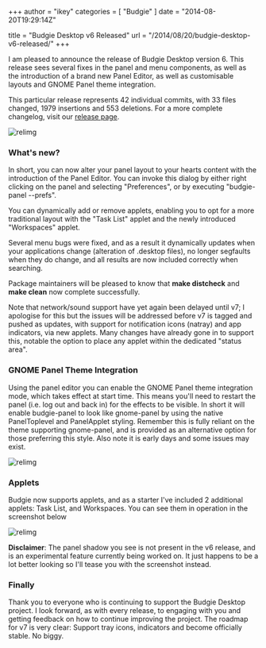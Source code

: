 +++
author = "ikey"
categories = [
"Budgie"
]
date =  "2014-08-20T19:29:14Z"

title = "Budgie Desktop v6 Released"
url = "/2014/08/20/budgie-desktop-v6-released/"
+++

I am pleased to announce the release of Budgie Desktop version 6. This release sees several fixes in the panel and menu components, as well as the 
introduction of a brand new Panel Editor, as well as customisable layouts and GNOME Panel theme integration.
<!--more-->
This particular release represents 42 individual commits, with 33 files changed, 1979 insertions and 553 deletions. For a more complete changelog, visit our 
[release page](https://github.com/solus-project/budgie-desktop/releases/tag/v6 "GitHub: Budgie Desktop v6").

![relimg](https://solus-project.com/release_images/PanelEditor.png)

### What's new?

In short, you can now alter your panel layout to your hearts content with the introduction of the Panel Editor. You can invoke this dialog by either right clicking on the 
panel and selecting "Preferences", or by executing "budgie-panel --prefs".

You can dynamically add or remove applets, enabling you to opt for a more traditional layout with the "Task List" applet and the newly introduced "Workspaces" applet.

Several menu bugs were fixed, and as a result it dynamically updates when your applications change (alteration of .desktop files), no longer segfaults when they do 
change, and all results are now included correctly when searching.

Package maintainers will be pleased to know that **make distcheck** and **make clean** now complete successfully.

Note that network/sound support have yet again been delayed until v7; I apologise for this but the issues will be addressed before v7 is tagged and pushed as 
updates, with support for notification icons (natray) and app indicators, via new applets. Many changes have already gone in to support this, notable the option to 
place any applet within the dedicated "status area".

### GNOME Panel Theme Integration

Using the panel editor you can enable the GNOME Panel theme integration mode, which takes effect at start time. This means you'll need to restart the panel 
(i.e. log out and back in) for the effects to be visible. In short it will enable budgie-panel to look like gnome-panel by using the native PanelToplevel and PanelApplet 
styling. Remember this is fully reliant on the theme supporting gnome-panel, and is provided as an alternative option for those preferring this style. Also note it is 
early days and some issues may exist.

![relimg](https://solus-project.com/release_images/NumixAndPanel.png)

### Applets

Budgie now supports applets, and as a starter I've included 2 additional applets: Task List, and Workspaces. You can see them in operation in the screenshot below

![relimg](https://solus-project.com/release_images/Workspaces.png)

**Disclaimer**: The panel shadow you see is not present in the v6 release, and is an experimental feature currently being worked on. It just happens to be a 
lot better looking so I'll tease you with the screenshot instead.

### Finally

Thank you to everyone who is continuing to support the Budgie Desktop project. I look forward, as with every release, to engaging with you and getting feedback on how to continue improving the project. The roadmap for v7 is very clear: Support tray icons, indicators and become officially stable. No biggy.